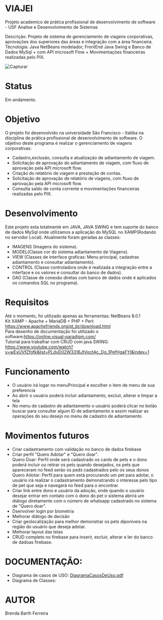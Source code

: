 # VIAJEI
Projeto academico de prática profissional de desenvolvimento de software - USF Analise e Desenvolvimento de Sistemas

Descrição: Projeto de sistema de gerenciamento de viagens corporativas, aprovações dos superiores das áreas e integração com a área financeira. 
Técnologia: Java NetBeans modelador, FrontEnd Java Swing  e Banco de Dados MySql + com API microsoft Flow + Movimentações financeiras realizadas pelo PIX. 

![Capturar](https://user-images.githubusercontent.com/69700727/102127739-a3598180-3e2b-11eb-90e5-c9d541dc298d.PNG)

# Status
Em andamento.

# Objetivo
O projeto foi desenvolvido na universidade São Francisco - Itatiba na disciplina de prática profissional de desenvolvimento de software.
O objetivo deste programa é realizar o gerenciamento de viagens corporativas:
- Cadastro,exclusão, consulta e atualização de adiantamento de viagem.<br>
- Solicitação de aprovação do adiantamento de viagem, com fluxo de aprovação pela API microsoft flow.<br> 
- Criação do relatório de viagem e prestação de contas.<br> 
- Solicitação de aprovação de relatório de viagens, com fluxo de aprovação pela API microsoft flow.<br> 
- Consulta saldo de conta corrente e movimentações financeiras realizadas pelo PIX.

# Desenvolvimento
Este projeto esta totalmente em JAVA, JAVA SWING e tem suporte do banco de dados MySql onde utilizamos a aplicação do MySQL no XAMP(Rodando no servidor Local).
Atualmente foram geradas as classes:
- IMAGENS (Imagens do sistema).<br> 
- MODEL(Classe cor do sistema adiantamento de Viagens).<br> 
- VIEW (Classes de interface graficas: Menu principal, cadastras adiantamento e consultar adiantamento).<br> 
- CONTROL (Classe controladora onde é realizada a integração entre a interface e os valores e consultar do banco de dados).<br> 
- DAO (Classe de conexão diretas com banco de dados onde é aplicados os comandos SQL no programa).<br> 

# Requisitos
Até o momento, foi utilizado apenas as ferramentas: NetBeans 8.0.1<br> 
Kit XAMP - Apache + MariaDB + PHP + Perl: https://www.apachefriends.org/pt_br/download.html <br>
Para desenho de documentação foi utilizado o software:https://online.visual-paradigm.com/ <br> 
Tutorial para trabalhar com CRUD com java SWING: https://www.youtube.com/watch?v=wExUVfZfgfk&list=PLdvD02W3316JtVoctAc_Dg_1PefHgaFYI&index=1 <br>

# Funcionamento
- O usuário irá logar no menuPrincipal e escolher o item de menu de sua preferencia <br>
- Ao abrir o usuário poderá incluir adiantamento, excluir, alterar e limpar a tela <br>
- No menu de cadastro de adiantamento o usuário poderá clicar no botão buscar para consultar algum ID de adiantamento e assim realizar as operações do seu desejo no menu de cadastro de adiantamento <br>

# Movimentos futuros
- Criar cadastramento com validação no banco de dados firebase<br>
- Criar perfil "Quero Adotar" e "Quero doar". <br>
  Quero Doar: Perfil onde será cadastrado os cards de pets e o dono poderá incluir ou retirar os pets quando desejados, os pets que apareceram no feed serão os peds       cadastrados pelo os seus donos<br>
  Quero Adotar: Perfil para quem está procurando um pet para adotar, o usuário irá realizar o cadastramento demonstrando o interesse pelo tipo de pet que seja e navegará no feed para o encontrar. <br>
- Criar link entre dono e usuário da adoção, onde quando o usuário desejar entrar em contato com o dono do pet o sistema abrirá um diálogo diretamente com o número de whatsapp cadastrado no sistema de "Quero doar".<br>
- Dsenvolver login por biometria<br>
- Melhorar diálogo de decisão<br>
- Criar geolocalização para melhor demonstrar os pets diponíveis na região do usuário que deseja adotar. <br>
- Melhorar layout das telas<br>
- CRUD completo no firebase para inserir, excluir, alterar e ler do banco de dadoas firebase. <br>

# DOCUMENTAÇÃO:
- Diagrama de casos de USO:
  [DiagramaCasosDeUso.pdf](https://github.com/bbarthf/PPDEVSOFTWARE/files/5691527/DiagramaCasosDeUso.pdf)
- Diagrama de Classes:



# AUTOR
Brenda Barth Ferreira <br>

